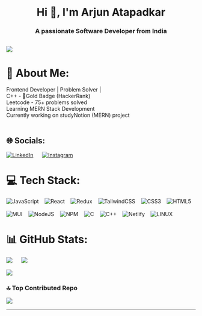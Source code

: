 <h1 align="center">Hi 👋, I'm Arjun Atapadkar</h1>
<h3 align="center">A passionate Software Developer from India</h3>

[![](https://visitcount.itsvg.in/api?id=arjunatapadkar&icon=5&color=1)](https://visitcount.itsvg.in)
---

# 💫 About Me:
Frontend Developer | Problem Solver |<br> C++ - 🥇Gold Badge (HackerRank) <br> Leetcode - 75+ problems solved <br>
Learning MERN Stack Development<br>Currently working on studyNotion (MERN) project<br><br>


## 🌐 Socials:
 [![LinkedIn](https://img.shields.io/badge/LinkedIn-%230077B5.svg?logo=linkedin&logoColor=white)](https://linkedin.com/in/arjunatapadkar) &nbsp;&nbsp;&nbsp;&nbsp;
[![Instagram](https://img.shields.io/badge/Instagram-%23E4405F.svg?logo=Instagram&logoColor=white)](https://instagram.com/arjun.atp)

# 💻 Tech Stack:


![JavaScript](https://img.shields.io/badge/javascript-%23323330.svg?style=for-the-badge&logo=javascript&logoColor=%23F7DF1E)            &nbsp;&nbsp;
![React](https://img.shields.io/badge/react-%2320232a.svg?style=for-the-badge&logo=react&logoColor=%2361DAFB)                      &nbsp;&nbsp;
![Redux](https://img.shields.io/badge/redux-%23593d88.svg?style=for-the-badge&logo=redux&logoColor=white)                        &nbsp;&nbsp;
![TailwindCSS](https://img.shields.io/badge/tailwindcss-%2338B2AC.svg?style=for-the-badge&logo=tailwind-css&logoColor=white)        &nbsp;&nbsp;
![CSS3](https://img.shields.io/badge/css3-%231572B6.svg?style=for-the-badge&logo=css3&logoColor=white)        &nbsp;&nbsp;
![HTML5](https://img.shields.io/badge/html5-%23E34F26.svg?style=for-the-badge&logo=html5&logoColor=white)       &nbsp;&nbsp;
<br><br>
![MUI](https://img.shields.io/badge/MUI-%230081CB.svg?style=for-the-badge&logo=material-ui&logoColor=white)                    &nbsp;&nbsp;
![NodeJS](https://img.shields.io/badge/node.js-6DA55F?style=for-the-badge&logo=node.js&logoColor=white)                        &nbsp;&nbsp;
![NPM](https://img.shields.io/badge/NPM-%23000000.svg?style=for-the-badge&logo=npm&logoColor=white)                           &nbsp;&nbsp;  ![C](https://img.shields.io/badge/c-%2300599C.svg?style=for-the-badge&logo=c&logoColor=white)                 &nbsp;&nbsp; 
![C++](https://img.shields.io/badge/c++-%2300599C.svg?style=for-the-badge&logo=c%2B%2B&logoColor=white)       &nbsp;&nbsp;
![Netlify](https://img.shields.io/badge/netlify-%23000000.svg?style=for-the-badge&logo=netlify&logoColor=#00C7B7)                     &nbsp;&nbsp;
![LINUX](https://img.shields.io/badge/Linux-FCC624?style=for-the-badge&logo=linux&logoColor=black)                                 &nbsp;&nbsp;
# 📊 GitHub Stats:
![](https://github-readme-stats.vercel.app/api/top-langs/?username=arjunatapadkar&theme=tokyonight&hide_border=false&include_all_commits=false&count_private=false&layout=compact)         &nbsp;&nbsp;&nbsp;&nbsp;
![](https://github-readme-streak-stats.herokuapp.com/?user=arjunatapadkar&theme=tokyonight&hide_border=false)

![](https://github-readme-stats.vercel.app/api?username=arjunatapadkar&theme=tokyonight&hide_border=false&include_all_commits=false&count_private=false)



### 🔝 Top Contributed Repo
![](https://github-contributor-stats.vercel.app/api?username=arjunatapadkar&limit=5&theme=tokyonight&combine_all_yearly_contributions=true)

---

<!-- Proudly created with GPRM ( https://gprm.itsvg.in ) -->
